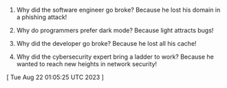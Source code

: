  
1. Why did the software engineer go broke? Because he lost his domain in a phishing attack!

2. Why do programmers prefer dark mode? Because light attracts bugs!

3. Why did the developer go broke? Because he lost all his cache!

4. Why did the cybersecurity expert bring a ladder to work? Because he wanted to reach new heights in network security!
 
[ 
Tue Aug 22 01:05:25 UTC 2023
 ]
